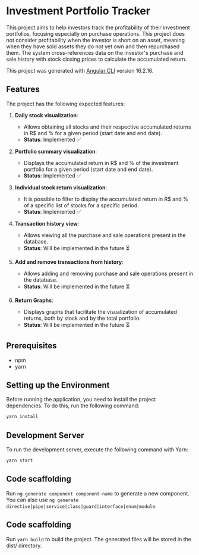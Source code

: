 # Investment Portfolio Tracker

This project aims to help investors track the profitability of their investment portfolios, focusing especially on purchase operations. This project does not consider profitability when the investor is short on an asset, meaning when they have sold assets they do not yet own and then repurchased them. The system cross-references data on the investor's purchase and sale history with stock closing prices to calculate the accumulated return.

This project was generated with [Angular CLI](https://github.com/angular/angular-cli) version 16.2.16.

## Features

The project has the following expected features:

1. **Daily stock visualization**:
   - Allows obtaining all stocks and their respective accumulated returns in R$ and % for a given period (start date and end date).
   - **Status**: Implemented ✅

2. **Portfolio summary visualization**:
   - Displays the accumulated return in R$ and % of the investment portfolio for a given period (start date and end date).
   - **Status**: Implemented ✅

3. **Individual stock return visualization**:
   - It is possible to filter to display the accumulated return in R$ and % of a specific list of stocks for a specific period.
   - **Status**: Implemented ✅
  
4. **Transaction history view**:
   - Allows viewing all the purchase and sale operations present in the database.
   - **Status**: Will be implemented in the future ⏳

5. **Add and remove transactions from history**:
   - Allows adding and removing purchase and sale operations present in the database.
   - **Status**: Will be implemented in the future ⏳

6. **Return Graphs**:
   - Displays graphs that facilitate the visualization of accumulated returns, both by stock and by the total portfolio.
   - **Status**: Will be implemented in the future ⏳

## Prerequisites
- npm
- yarn

## Setting up the Environment

Before running the application, you need to install the project dependencies. To do this, run the following command:

```sh
yarn install
```

## Development Server

To run the development server, execute the following command with Yarn:

```sh
yarn start
```

## Code scaffolding

Run `ng generate component component-name` to generate a new component. You can also use `ng generate directive|pipe|service|class|guard|interface|enum|module`.

## Code scaffolding

Run `yarn build` to build the project. The generated files will be stored in the dist/ directory.
